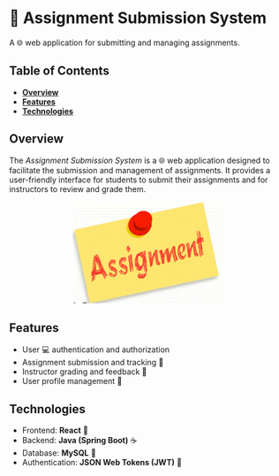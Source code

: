# 📘 Assignment Submission System

A 🌐 web application for submitting and managing assignments.

## Table of Contents

- **[Overview](#overview)**
- **[Features](#features)**
- **[Technologies](#technologies)**

## Overview

The _Assignment Submission System_ is a 🌐 web application designed to facilitate the submission and management of assignments. It provides a user-friendly interface for students to submit their assignments and for instructors to review and grade them.

<div align="center">
  <img src="src/3fcj29.gif" alt="Assignment Submission GIF" />
</div>

## Features

- User 💻 authentication and authorization
- Assignment submission and tracking 📅
- Instructor grading and feedback 📝
- User profile management 👤

## Technologies

- Frontend: **React** 🚀
- Backend: **Java (Spring Boot)** ☕
- Database: **MySQL** 🐬
- Authentication: **JSON Web Tokens (JWT)** 🔐
